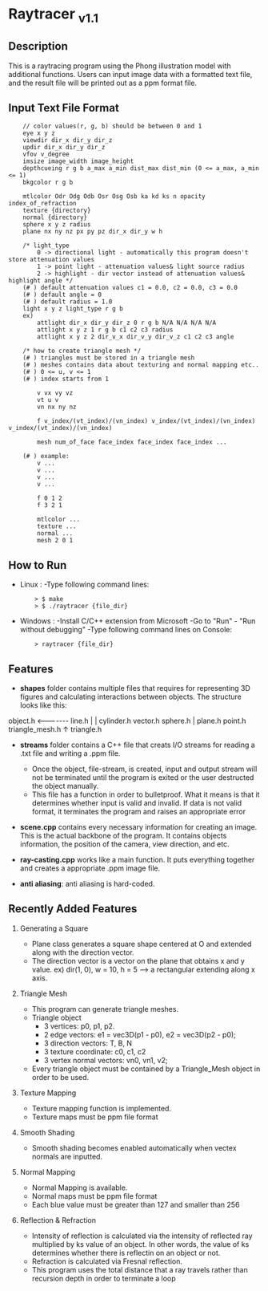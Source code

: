 # Raytracer <sub>v1.1</sub>

## Description
This is a raytracing program using the Phong illustration model with additional functions. Users can input image data with a formatted text file, and the result file will be printed out as a ppm format file.

## Input Text File Format

```
    // color values(r, g, b) should be between 0 and 1
    eye x y z
    viewdir dir_x dir_y dir_z
    updir dir_x dir_y dir_z
    vfov v_degree
    imsize image_width image_height
    depthcueing r g b a_max a_min dist_max dist_min (0 <= a_max, a_min <= 1)
    bkgcolor r g b

    mtlcolor Odr Odg Odb Osr Osg Osb ka kd ks n opacity index_of_refraction
    texture {directory}
    normal {directory}
    sphere x y z radius
    plane nx ny nz px py pz dir_x dir_y w h 

    /* light_type 
        0 -> directional light - automatically this program doesn't store attenuation values
        1 -> point light - attenuation values& light source radius
        2 -> highlight - dir vector instead of attenuation values& highlight angle */
    (# ) default attenuation values c1 = 0.0, c2 = 0.0, c3 = 0.0
    (# ) default angle = 0
    (# ) default radius = 1.0
    light x y z light_type r g b
    ex)
        attlight dir_x dir_y dir_z 0 r g b N/A N/A N/A N/A
        attlight x y z 1 r g b c1 c2 c3 radius
        attlight x y z 2 dir_v_x dir_v_y dir_v_z c1 c2 c3 angle

    /* how to create triangle mesh */
    (# ) triangles must be stored in a triangle mesh
    (# ) meshes contains data about texturing and normal mapping etc..
    (# ) 0 <= u, v <= 1
    (# ) index starts from 1

        v vx vy vz
        vt u v
        vn nx ny nz

        f v_index/(vt_index)/(vn_index) v_index/(vt_index)/(vn_index) v_index/(vt_index)/(vn_index)

        mesh num_of_face face_index face_index face_index ...

    (# ) example:
        v ...
        v ...
        v ...
        v ...

        f 0 1 2
        f 3 2 1

        mtlcolor ...
        texture ...
        normal ...
        mesh 2 0 1
```

## How to Run
- Linux :
    -Type following command lines:
    ```
        > $ make
        > $ ./raytracer {file_dir}
    ```
- Windows :
    -Install C/C++ extension from Microsoft
    -Go to "Run" - "Run without debugging"
    -Type following command lines on Console:
    ```
        > raytracer {file_dir}
    ```

## Features
- **shapes** folder contains multiple files that requires for representing 3D figures and calculating interactions between objects.
The structure looks like this:

object.h <------- line.h
|                   |
cylinder.h        vector.h
sphere.h            |
plane.h           point.h
triangle_mesh.h
    ↑
triangle.h

- **streams** folder contains a C++ file that creats I/O streams for reading a .txt file and writing a .ppm file.
    - Once the object, file-stream, is created, input and output stream will not be terminated until the program is exited or the user destructed the object manually.
    - This file has a function in order to bulletproof. What it means is that it determines whether input is valid and invalid. If data is not valid format, it terminates the program and raises an appropriate error

- **scene.cpp** contains every necessary information for creating an image. This is the actual backbone of the program. It contains objects information, the position of the camera, view direction, and etc.

- **ray-casting.cpp** works like a main function. It puts everything together and creates a appropriate .ppm image file.

- **anti aliasing**: anti aliasing is hard-coded.

## Recently Added Features
1. Generating a Square
    - Plane class generates a square shape centered at O and extended along with the direction vector.
    - The direction vector is a vector on the plane that obtains x and y value. ex) dir(1, 0), w = 10, h = 5 --> a rectangular extending along x axis.

2. Triangle Mesh
    - This program can generate triangle meshes.
    - Triangle object
        - 3 vertices: p0, p1, p2.
        - 2 edge vectors: e1 = vec3D(p1 - p0), e2 = vec3D(p2 - p0);
        - 3 direction vectors: T, B, N
        - 3 texture coordinate: c0, c1, c2
        - 3 vertex normal vectors: vn0, vn1, v2;
    - Every triangle object must be contained by a Triangle_Mesh object in order to be used.

3. Texture Mapping
    - Texture mapping function is implemented.
    - Texture maps must be ppm file format

4. Smooth Shading
    - Smooth shading becomes enabled automatically when vectex normals are inputted.
    
5. Normal Mapping
    - Normal Mapping is available.
    - Normal maps must be ppm file format
    - Each blue value must be greater than 127 and smaller than 256
    
6. Reflection & Refraction
    - Intensity of reflection is calculated via the intensity of reflected ray multiplied by ks value of an object. In other words, the value of ks determines whether there is reflectin on an object or not.
    - Refraction is calculated via Fresnal reflection.
    - This program uses the total distance that a ray travels rather than recursion depth in order to terminate a loop 

